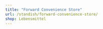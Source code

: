 ```yaml
---
title: "Forward Convenience Store"
url: /standish/forward-convenience-store/
shop: Lebensmittel
---
```

